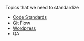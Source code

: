 Topics that we need to standardize

* [Code Standards](coding-standards)
* Git Flow
* [Wordpress](frameworks/wordpress)
* QA

